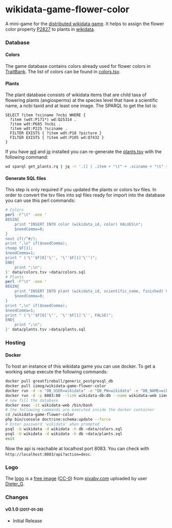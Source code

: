 wikidata-game-flower-color
==========================

A mini-game for the [distributed wikidata game](https://tools.wmflabs.org/wikidata-game/distributed/).
It helps to assign the flower color property [P2827](https://www.wikidata.org/wiki/Property:P2827) to plants in [wikidata](https://www.wikidata.org/wiki/Wikidata:Main_Page).

### Database
#### Colors
The game database contains colors already used for flower colors in [TraitBank](http://eol.org/traitbank).
The list of colors can be found in [colors.tsv](data/colors.tsv).

#### Plants
The plant database consists of wikidata items that are child taxa of flowering plants (angiosperms) at the species level that have a scientific name, a ncbi taxid and at least one image.
The SPARQL to get the list is:
```sparql
SELECT ?item ?sciname ?ncbi WHERE {
  ?item (wdt:P171*) wd:Q25314 .
  ?item wdt:P685 ?ncbi .
  ?item wdt:P225 ?sciname .
  FILTER EXISTS { ?item wdt:P18 ?picture }
  FILTER EXISTS { ?item wdt:P105 wd:Q7432 }
}
```
If you have [wd](https://github.com/maxlath/wikidata-cli) and [jq](https://stedolan.github.io/jq/) installed you can re-generate the [plants.tsv](data/plants.tsv) with the following command:
```bash
wd sparql get_plants.rq | jq -r '.[] | .item + "\t" + .sciname + "\t" + .ncbi' >plants.tsv
```

#### Generate SQL files
This step is only required if you updated the plants or colors tsv files.
In order to convert the tsv files into sql files ready for import into the database you can use this perl commands:
```bash
# Colors
perl -F"\t" -ane '
BEGIN{
    print "INSERT INTO color (wikidata_id, color) VALUES\n";
    $needComma=0;
}
next if(/^#/);
print ",\n" if($needComma);
chomp $F[1];
$needComma=1;
print " ('\''$F[0]'\'', '\''$F[1]'\'')";
END{
    print ";\n";
}' data/colors.tsv >data/colors.sql
# Plants
perl -F"\t" -ane '
BEGIN{
    print "INSERT INTO plant (wikidata_id, scientific_name, finished) VALUES\n";
    $needComma=0;
}
print ",\n" if($needComma);
$needComma=1;
print " ('\''$F[0]'\'', '\''$F[1]'\'', FALSE)";
END{
    print ";\n";
}' data/plants.tsv >data/plants.sql
```

### Hosting
#### Docker
To host an instance of this wikidata game you can use docker.
To get a working setup execute the following commands:
```bash
docker pull greatfireball/generic_postgresql_db
docker pull iimog/wikidata-game-flower-color
docker run -d -e "DB_USER=wikidata" -e "DB_PW=wikidata" -e "DB_NAME=wikidata" --name wikidata-db greatfireball/generic_postgresql_db
docker run -d -p 8083:80 --link wikidata-db:db --name wikidata-web iimog/wikidata-game-flower-color
# now fill the database
docker exec -it wikidata-web /bin/bash
# the following commands are executed inside the docker container
cd /wikidata-game-flower-color
php bin/console doctrine:schema:update --force
# Enter password 'wikidata' when prompted
psql -U wikidata -d wikidata -h db <data/colors.sql
psql -U wikidata -d wikidata -h db <data/plants.sql
exit
```
Now the api is reachable at localhost port 8083.
You can check with `http://localhost:8083/api?action=desc`.

### Logo
The [logo](https://cdn.pixabay.com/photo/2016/01/21/19/57/marguerite-1154604_960_720.jpg)
is a [free image](https://pixabay.com/en/service/terms/#usage)
([CC-0](https://creativecommons.org/publicdomain/zero/1.0/deed.en))
from [pixaby.com](https://pixabay.com)
uploaded by user [Dieter_G](https://pixabay.com/en/users/Dieter_G-359839/).

### Changes
#### v0.1.0 <small>(2017-01-26)</small>
 - Initial Release
